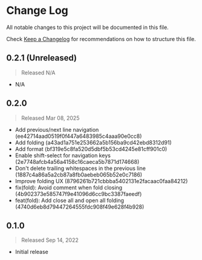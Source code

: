 # Change Log

All notable changes to this project will be documented in this file.

Check [Keep a Changelog](http://keepachangelog.com/) for recommendations on how to structure this file.


## 0.2.1 (Unreleased)
> Released N/A

* N/A

## 0.2.0
> Released Mar 08, 2025

* Add previous/next line navigation (ee42714aad0519f0f447a6483985c4aaa90e0cc8)
* Add folding (a43ad1a751e253662a5b156ba9cd42ebd8312d91)
* Add format (bf319e5c8fa520d5dbf5b53cd4245e81cff901c0)
* Enable shift-select for navigation keys (2e7748afcb4a56a4158c16caeca5b7871d174668)
* Don't delete trailing whitespaces in the previous line (1887c4a86a5a2cb87a8fb0aebeb065b52e0c7186)
* Improve folding UX (8796261b721cbbba5402131e2facaac0faa84212)
* fix(fold): Avoid comment when fold closing (4b902373e585747f9e41096d6cc9bc3387faeedf)
* feat(fold): Add close all and open all folding (4740d6eb8d79447264555fdc908f49e628f4b928)

## 0.1.0
> Released Sep 14, 2022

* Initial release
